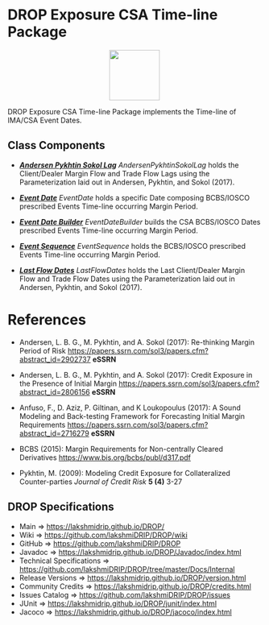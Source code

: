 # DROP Exposure CSA Time-line Package

<p align="center"><img src="https://github.com/lakshmiDRIP/DROP/blob/master/DRIP_Logo.gif?raw=true" width="100"></p>

DROP Exposure CSA Time-line Package implements the Time-line of IMA/CSA Event Dates.

## Class Components

 * [***Andersen Pykhtin Sokol Lag***](https://github.com/lakshmiDRIP/DROP/tree/master/src/main/java/org/drip/exposure/csatimeline/AndersenPykhtinSokolLag.java)
 <i>AndersenPykhtinSokolLag</i> holds the Client/Dealer Margin Flow and Trade Flow Lags using the
 Parameterization laid out in Andersen, Pykhtin, and Sokol (2017).

 * [***Event Date***](https://github.com/lakshmiDRIP/DROP/tree/master/src/main/java/org/drip/exposure/csatimeline/EventDate.java)
 <i>EventDate</i> holds a specific Date composing BCBS/IOSCO prescribed Events Time-line occurring Margin
 Period.

 * [***Event Date Builder***](https://github.com/lakshmiDRIP/DROP/tree/master/src/main/java/org/drip/exposure/csatimeline/EventDateBuilder.java)
 <i>EventDateBuilder</i> builds the CSA BCBS/IOSCO Dates prescribed Events Time-line occurring Margin Period.

 * [***Event Sequence***](https://github.com/lakshmiDRIP/DROP/tree/master/src/main/java/org/drip/exposure/csatimeline/EventSequence.java)
 <i>EventSequence</i> holds the BCBS/IOSCO prescribed Events Time-line occurring Margin Period.

 * [***Last Flow Dates***](https://github.com/lakshmiDRIP/DROP/tree/master/src/main/java/org/drip/exposure/csatimeline/LastFlowDates.java)
 <i>LastFlowDates</i> holds the Last Client/Dealer Margin Flow and Trade Flow Dates using the
 Parameterization laid out in Andersen, Pykhtin, and Sokol (2017).


# References

 * Andersen, L. B. G., M. Pykhtin, and A. Sokol (2017): Re-thinking Margin Period of Risk
 https://papers.ssrn.com/sol3/papers.cfm?abstract_id=2902737 <b>eSSRN</b>

 * Andersen, L. B. G., M. Pykhtin, and A. Sokol (2017): Credit Exposure in the Presence of Initial Margin
 https://papers.ssrn.com/sol3/papers.cfm?abstract_id=2806156 <b>eSSRN</b>

 * Anfuso, F., D. Aziz, P. Giltinan, and K Loukopoulus (2017): A Sound Modeling and Back-testing Framework
 for Forecasting Initial Margin Requirements
 https://papers.ssrn.com/sol3/papers.cfm?abstract_id=2716279 <b>eSSRN</b>

 * BCBS (2015): Margin Requirements for Non-centrally Cleared Derivatives
 https://www.bis.org/bcbs/publ/d317.pdf

 * Pykhtin, M. (2009): Modeling Credit Exposure for Collateralized Counter-parties <i>Journal of Credit
 Risk</i> <b>5 (4)</b> 3-27


## DROP Specifications

 * Main                     => https://lakshmidrip.github.io/DROP/
 * Wiki                     => https://github.com/lakshmiDRIP/DROP/wiki
 * GitHub                   => https://github.com/lakshmiDRIP/DROP
 * Javadoc                  => https://lakshmidrip.github.io/DROP/Javadoc/index.html
 * Technical Specifications => https://github.com/lakshmiDRIP/DROP/tree/master/Docs/Internal
 * Release Versions         => https://lakshmidrip.github.io/DROP/version.html
 * Community Credits        => https://lakshmidrip.github.io/DROP/credits.html
 * Issues Catalog           => https://github.com/lakshmiDRIP/DROP/issues
 * JUnit                    => https://lakshmidrip.github.io/DROP/junit/index.html
 * Jacoco                   => https://lakshmidrip.github.io/DROP/jacoco/index.html
